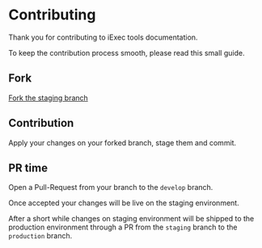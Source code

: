 # Contributing

Thank you for contributing to iExec tools documentation.

To keep the contribution process smooth, please read this small guide.

## Fork

[Fork the staging branch](https://github.com/iExecBlockchainComputing/documentation-tool/fork)

## Contribution

Apply your changes on your forked branch, stage them and commit.

## PR time

Open a Pull-Request from your branch to the `develop` branch.

Once accepted your changes will be live on the staging environment.

After a short while changes on staging environment will be shipped to the production environment through a PR from the `staging` branch to the `production` branch.
